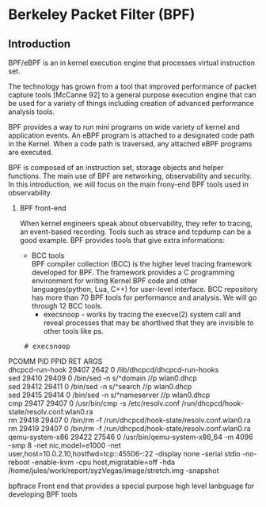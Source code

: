 # Berkeley Packet Filter (BPF) 
## Introduction
   BPF/eBPF is an in kernel execution engine that processes virtual instruction set.
   
   The technology has grown from a tool that improved performance of packet capture tools [McCanne 92] 
   to a general purpose execution engine that can be used for a variety of things including creation of 
   advanced performance analysis tools.
   
   BPF provides a way to run mini programs on wide variety of kernel and application events.
   An eBPF program is attached to a designated code path in the Kernel.
   When a code path is traversed, any attached eBPF programs are executed.


   BPF is composed of an instruction set, storage objects and helper functions. 
   The main use of BPF are networking, observability and security.
   In this introduction, we will focus on the main frony-end BPF tools used in observability.

1. BPF front-end

    When kernel engineers speak about observability, they refer to tracing, an event-based recording. Tools such as strace and tcpdump can be a good example. BPF provides tools that give extra informations:
	- BCC tools <br/>
	BPF compiler collection (BCC) is the higher level tracing framework developed for BPF.
	The framework provides a C programming environment for writing Kernel BPF code and other languages(python, Lua, C++)  for user-level interface.
BCC repository has more than 70 BPF tools for performance and analysis. We will go through 12 BCC tools.
		- execsnoop - works by tracing the execve(2) system call and reveal processes that may be shortlived that they are invisible to other tools like ps. 
	<pre> # execsnoop
PCOMM            PID    PPID   RET ARGS<br/>
dhcpcd-run-hook  29407  2642     0 /lib/dhcpcd/dhcpcd-run-hooks  <br/>
sed              29410  29409    0 /bin/sed -n s/^domain //p wlan0.dhcp <br/>
sed              29412  29411    0 /bin/sed -n s/^search //p wlan0.dhcp      <br/>
sed              29415  29414    0 /bin/sed -n s/^nameserver //p wlan0.dhcp       <br/>
cmp              29417  29407    0 /usr/bin/cmp -s /etc/resolv.conf /run/dhcpcd/hook-state/resolv.conf.wlan0.ra<br/>
rm               29418  29407    0 /bin/rm -f /run/dhcpcd/hook-state/resolv.conf.wlan0.ra <br/>
rm               29419  29407    0 /bin/rm -f /run/dhcpcd/hook-state/resolv.conf.wlan0.ra      <br/>
qemu-system-x86  29422  27546    0 /usr/bin/qemu-system-x86_64 -m 4096 -smp 8 -net nic,model=e1000 -net user,host=10.0.2.10,hostfwd=tcp::45506-:22 -display none -serial stdio -no-reboot -enable-kvm -cpu host,migratable=off -hda /home/jules/work/report/syzVegas/image/stretch.img -snapshot </pre>
	

bpftrace
  Front end that provides a special purpose high level lanbguage for developing BPF tools
